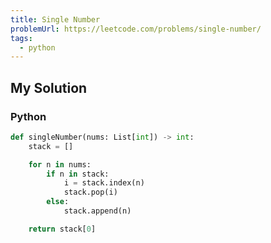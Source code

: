 ```yaml
---
title: Single Number
problemUrl: https://leetcode.com/problems/single-number/
tags:
  - python
---
```


## My Solution

### Python

```py
def singleNumber(nums: List[int]) -> int:
    stack = []

    for n in nums:
        if n in stack:
            i = stack.index(n)
            stack.pop(i)
        else:
            stack.append(n)

    return stack[0]
```

